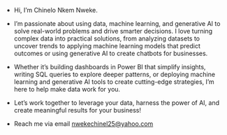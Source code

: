 - Hi, I’m Chinelo Nkem Nweke.
  
- I’m passionate about using data, machine learning, and generative AI to solve real-world problems and drive smarter decisions. I love turning complex data into practical solutions, from analyzing datasets to uncover trends to applying machine learning models that predict outcomes or using generative AI to create chatbots for businesses.

- Whether it’s building dashboards in Power BI that simplify insights, writing SQL queries to explore deeper patterns, or deploying machine learning and generative AI tools to create cutting-edge strategies, I’m here to help make data work for you.
  
- Let’s work together to leverage your data, harness the power of AI, and create meaningful results for your business!
- Reach me via email nwekechinel25@yahoo.com  
<!---
Chinelonweke/Chinelonweke is a ✨ special ✨ repository because its `README.md` (this file) appears on your GitHub profile.
You can click the Preview link to take a look at your changes.
--->
